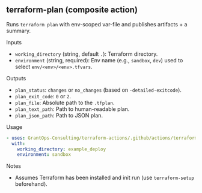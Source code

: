 ## terraform-plan (composite action)

Runs `terraform plan` with env-scoped var-file and publishes artifacts + a summary.

Inputs
- `working_directory` (string, default `.`): Terraform directory.
- `environment` (string, required): Env name (e.g., `sandbox`, `dev`) used to select `env/<env>/<env>.tfvars`.

Outputs
- `plan_status`: `changes` or `no_changes` (based on `-detailed-exitcode`).
- `plan_exit_code`: `0` or `2`.
- `plan_file`: Absolute path to the `.tfplan`.
- `plan_text_path`: Path to human-readable plan.
- `plan_json_path`: Path to JSON plan.

Usage
```yaml
- uses: GrantOps-Consulting/terraform-actions/.github/actions/terraform-plan@v1
  with:
    working_directory: example_deploy
    environment: sandbox
```

Notes
- Assumes Terraform has been installed and init run (use `terraform-setup` beforehand).
